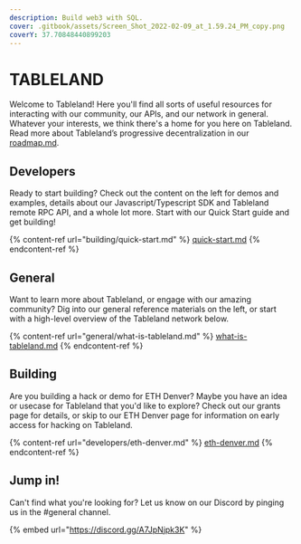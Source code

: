 ```yaml
---
description: Build web3 with SQL.
cover: .gitbook/assets/Screen_Shot_2022-02-09_at_1.59.24_PM_copy.png
coverY: 37.70848440899203
---
```


# TABLELAND

Welcome to Tableland! Here you'll find all sorts of useful resources for interacting with our community, our APIs, and our network in general. Whatever your interests, we think there's a home for you here on Tableland. Read more about Tableland’s progressive decentralization in our [roadmap.md](general/roadmap.md "mention").

## Developers

Ready to start building? Check out the content on the left for demos and examples, details about our Javascript/Typescript SDK and Tableland remote RPC API, and a whole lot more. Start with our Quick Start guide and get building!

{% content-ref url="building/quick-start.md" %}
[quick-start.md](building/quick-start.md)
{% endcontent-ref %}

## General

Want to learn more about Tableland, or engage with our amazing community? Dig into our general reference materials on the left, or start with a high-level overview of the Tableland network below.

{% content-ref url="general/what-is-tableland.md" %}
[what-is-tableland.md](general/what-is-tableland.md)
{% endcontent-ref %}

## Building

Are you building a hack or demo for ETH Denver? Maybe you have an idea or usecase for Tableland that you'd like to explore? Check out our grants page for details, or skip to our ETH Denver page for information on early access for hacking on Tableland.

{% content-ref url="developers/eth-denver.md" %}
[eth-denver.md](developers/eth-denver.md)
{% endcontent-ref %}

## Jump in!

Can't find what you're looking for? Let us know on our Discord by pinging us in the #general channel.

{% embed url="https://discord.gg/A7JpNjpk3K" %}
